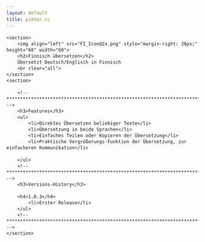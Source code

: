 ```yaml
---
layout: default
title: pieter.cc
---
```


<div id="content">

	<section>
		<img align="left" src="FI_Icon@2x.png" style="margin-right: 20px;" height="60" width="60">
		<h2>Finnisch übersetzen</h2>
		Übersetzt Deutsch/Englisch in Finnisch
		<br clear="all">
	</section>
	<section>

		<!-- ***************************************************************************** -->
		<h3>Features</h3>
		<ul>
			<li>Direktes Übersetzen beliebiger Texte</li>
			<li>Übersetzung in beide Sprachen</li>
			<li>Einfaches Teilen oder Kopieren der Übersetzung</li>
			<li>Praktische Vergrößerungs-Funktion der Übersetzung, zur einfacheren Kommunikation</li>

		</ul>
		<!-- ***************************************************************************** -->
		<h3>Versions-History</h3>

        <h4>1.0.3</h4>
			<li>Erster Release</li>
		</ul>
		<!-- ***************************************************************************** -->
	</section>
</div>
